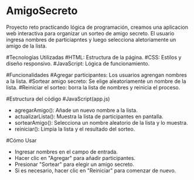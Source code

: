 # AmigoSecreto
Proyecto reto practicando lógica de programación, creamos una aplicacion web interactiva para organizar un sorteo de amigo secreto. El usuario ingresa nombres de particiapntes y luego selecciona aletoriamente un amigo de la lista.

#Tecnologías Utilizadas
#HTML: Estructura de la página.
#CSS: Estilos y diseño responsivo.
#JavaScript: Lógica de funcionamiento.

#Funcionalidades
#Agregar participantes: Los usuarios agrengan nombres a la lista.
#Sortear amigo secreto: Se elige aleatoriamente un nombre de la lista.
#Reiniciar el sorteo: borra la lista de nombres y reinicia el proceso.

#Estructura del código
#JavaScript(app.js)
- agregarAmigo(): Añade un nuevo nombre a la lista.
- actualizarLista(): Muestra la lista de participantes en pantalla.
- sortearAmigo(): Selecciona un nombre aleatorio de la lista y lo muestra.
- reiniciar(): Limpia la lista y el resultado del sorteo.

#Cómo Usar
- Ingresar nombres en el campo de entrada.
- Hacer clic en "Agregar" para añadir participantes.
- Presionar "Sortear" para elegir un amigo secreto.
- Si es necesario, hacer clic en "Reiniciar" para comenzar de nuevo.

  
